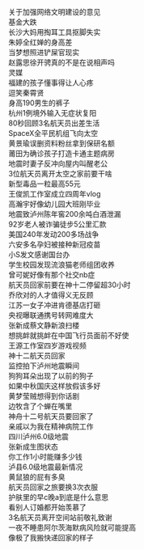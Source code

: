 关于加强网络文明建设的意见  
基金大跌  
长沙大妈用掏耳工具抠脚失实  
朱婷全红婵的身高差  
当梦想照进铲屎官现实  
赵露思徐开骋真的不是在说相声吗  
灵媒  
福建的孩子懂事得让人心疼  
逗笑秦霄贤  
身高190男生的裤子  
杭州1例境外输入无症状复阳  
80秒回顾3名航天员出差生活  
SpaceX全平民机组飞向太空  
黄景瑜误删资料粉丝拿到保研名额  
莆田为确诊孩子打造卡通主题病房  
地震时妻子反冲向屋内叫醒老公  
3位航天员离开太空之家前要干啥  
新型毒品一粒最高55元  
王俊凯工作室成立四周年vlog  
高瀚宇好像幼儿园大班刚毕业  
地震致泸州陈年窖200余吨白酒泄漏  
92岁老人被诈骗徒步5公里汇款  
美国240年发动200多场战争  
六安多名孕妇被接种新冠疫苗  
小S发文感谢国台办  
学生校园发现流浪猫老师组团收养  
曾可妮好像有那个社交nb症  
航天员回家前要在神十二停留超30小时  
乔欣对的人才值得义无反顾  
江苏一女子冲进肯德基店打砸  
央视曝联通携号转网难度大  
张新成蔡文静新浪扫楼  
想挑衅就挑衅在中国飞行员面前不好使  
王源工作室四岁游戏视频  
神十二航天员回家  
监控拍下泸州地震瞬间  
狗狗耳朵出现了以前的狗子  
如果中秋国庆这样放假该多好  
黄梦莹贼想得到你话剧  
边牧含了个蝉在嘴里  
神舟十二号航天员要回家了  
亲戚以为我在精神病院工作  
四川泸州6.0级地震  
张新成生图状态  
你工作1小时能赚多少钱  
泸县6.0级地震最新情况  
黄鼠狼的屁有多臭  
航天员回家之旅要换3次衣服  
护肤里的早c晚a到底是什么意思  
看别人订婚都开始羡慕了  
3名航天员离开空间站前敬礼致谢  
一夜不睡患阿尔茨海默病风险就可能提高  
像极了我搬快递回家的样子  

